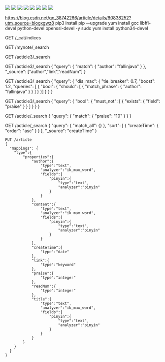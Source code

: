 ![](http://uninote.com.cn/docs/1079089832/__pic/Nfb3Inh8.png)
![](http://uninote.com.cn/docs/1079089832/__pic/pUhpiLCs.png)
![](http://uninote.com.cn/docs/1079089832/__pic/B7I6FUd3.png)
![](http://uninote.com.cn/docs/1079089832/__pic/NQz4KhoL.png)
![](http://uninote.com.cn/docs/1079089832/__pic/dhiJGhY7.png)
![](http://uninote.com.cn/docs/1079089832/__pic/Cj5qD6fY.png)
![](http://uninote.com.cn/docs/1079089832/__pic/0nUPdgKX.png)
![](http://uninote.com.cn/docs/1079089832/__pic/Fnl4Phis.png)

https://blog.csdn.net/qq_38742266/article/details/80838252?utm_source=blogxgwz8
pip3 install pip --upgrade
yum install gcc libffi-devel python-devel openssl-devel -y
sudo yum install python34-devel


GET /_cat/indices


GET /mynote/_search

GET /acticle3/_search

GET /acticle3/_search
{
  "query": {
    "match": {
      "author": "fallinjava"
    }
  },
  "_source": ["author","link","readNum"]
}

GET /acticle3/_search
{
  "query": {
    "dis_max": {
      "tie_breaker": 0.7,
      "boost": 1.2,
      "queries": [
        {
          "bool": {
            "should": [
              {
                "match_phrase": {
                  "author": "fallinjava"
                }
              }
            ]
          }
        }]
    }
  }
}

GET /acticle3/_search
{
  "query": {
    "bool": {
      "must_not": [
        {
          "exists": {
            "field": "praise"
          }
        }
      ]
    }
  }
}

GET /acticle/_search
{
  "query": {
    "match": {
      "praise": "10"
    }
  }
}

GET /acticle/_search
{
  "query": {
    "match_all": {}
  },
  "sort": [
    {
      "createTime": {
        "order": "asc"
      }
    }
  ], 
  "_source": "createTime"
}
```
PUT /article
{
  "mappings": {
    "type":{
        "properties":{
            "author":{
                "type":"text",
                "analyzer":"ik_max_word",
                "fields":{
                    "pinyin":{
                        "type":"text",
                        "analyzer":"pinyin"
                    }
                }
            },
            "content":{
                "type":"text",
                "analyzer":"ik_max_word",
                "fields":{
                    "pinyin":{
                        "type":"text",
                        "analyzer":"pinyin"
                    }
                }
            },
            "createTime":{
                "type":"date"
            },
            "link":{
                "type":"keyword"
            },
            "praise":{
                "type":"integer"
            },
            "readNum":{
                "type":"integer"
            },
            "title":{
                "type":"text",
                "analyzer":"ik_max_word",
                "fields":{
                    "pinyin":{
                        "type":"text",
                        "analyzer":"pinyin"
                    }
                }
            }
        }
    }
  }
}
```